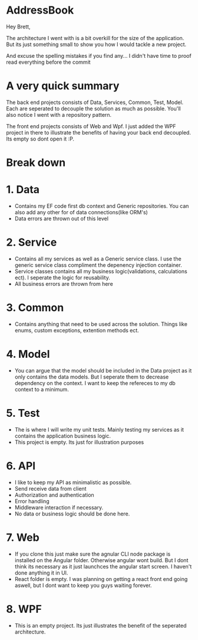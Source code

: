 # AddressBook

Hey Brett,

The architecture I went with is a bit overkill for the size of the application. But its just something small to show you how I would tackle a new project.

And excuse the spelling mistakes if you find any... I didn't have time to proof read everything before the commit

# A very quick summary

The back end projects consists of Data, Services, Common, Test, Model. Each are seperated to decouple the solution as much as possible. You'll also notice I went with a repository pattern.

The front end projects consists of Web and Wpf. I just added the WPF project in there to illustrate the benefits of having your back end decoupled. Its empty so dont open it :P.

# Break down

# 1. Data
 - Contains my EF code first db context and Generic repositories. You can also add any other for of data connections(like ORM's)
 - Data errors are thrown out of this level

# 2. Service
 - Contains all my services as well as a Generic service class. I use the generic service class compliment the depenency injection            container.
 - Service classes contains all my business logic(validations, calculations ect). I seperate the logic for reusability.
 - All business errors are thrown from here
 
 # 3. Common
  - Contains anything that need to be used across the solution. Things like enums, custom exceptions, extention methods ect.
  
 # 4. Model
  - You can argue that the model should be included in the Data project as it only contains the data models. But I seperate them to decrease dependency on the context. I want to keep the refereces to my db context to a minimum.

 # 5. Test
  - The is where I will write my unit tests. Mainly testing my services as it contains the application business logic.
  - This project is empty. Its just for illustration purposes
  
 # 6. API
  - I like to keep my API as minimalistic as possible. 
  - Send receive data from client
  - Authorization and authentication
  - Error handling
  - Middleware interaction if necessary.
  - No data or business logic should be done here.
  
 # 7. Web
  - If you clone this just make sure the agnular CLI node package is installed on the Angular folder. Otherwise angular wont build. But I dont think its necessary as it just launchces the angular start screen. I haven't done anything it in UI.
  - React folder is empty. I was planning on getting a react front end going aswell, but I dont want to keep you guys waiting forever.
 
 # 8. WPF
  - This is an empty project. Its just illustrates the benefit of the seperated architecture.
  

